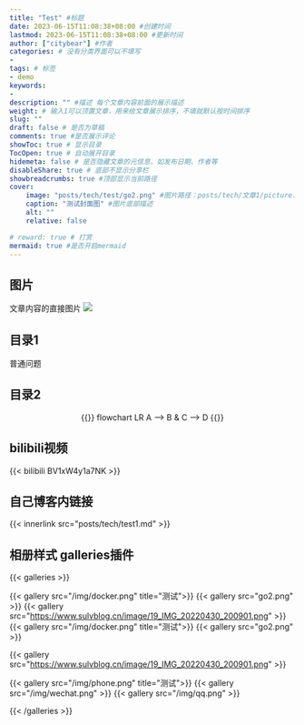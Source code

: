 ```yaml
---
title: "Test" #标题
date: 2023-06-15T11:08:38+08:00 #创建时间
lastmod: 2023-06-15T11:08:38+08:00 #更新时间
author: ["citybear"] #作者
categories: # 没有分类界面可以不填写
- 
tags: # 标签
- demo
keywords: 
- 
description: "" #描述 每个文章内容前面的展示描述
weight: # 输入1可以顶置文章，用来给文章展示排序，不填就默认按时间排序
slug: ""
draft: false # 是否为草稿
comments: true #是否展示评论
showToc: true # 显示目录
TocOpen: true # 自动展开目录
hidemeta: false # 是否隐藏文章的元信息，如发布日期、作者等
disableShare: true # 底部不显示分享栏
showbreadcrumbs: true #顶部显示当前路径
cover:
    image: "posts/tech/test/go2.png" #图片路径：posts/tech/文章1/picture.png
    caption: "测试封面图" #图片底部描述
    alt: ""
    relative: false

# reward: true # 打赏
mermaid: true #是否开启mermaid
---
```

## 图片
文章内容的直接图片
![](go2.png)

## 目录1
普通问题

## 目录2

<div align="center">

{{<mermaid>}}
    flowchart LR
        A --> B & C --> D
{{</mermaid>}}   

</div>

## bilibili视频
{{< bilibili BV1xW4y1a7NK >}} 

## 自己博客内链接
{{< innerlink src="posts/tech/test1.md" >}}  

## 相册样式 galleries插件

{{< galleries >}}
<!-- 这里的相对目录 指的是相对于当前文件html public下的结构 不能显示gif-->
{{< gallery src="/img/docker.png" title="测试">}}
{{< gallery src="go2.png" >}}
{{< gallery src="https://www.sulvblog.cn/image/19_IMG_20220430_200901.png" >}}
{{< gallery src="/img/docker.png" title="测试">}}
{{< gallery src="go2.png" >}}
<!-- 这个html模板 目前最多展示6张，然后多余的会在最后一张轮播 第6张第一图 后面跟着数量+3  -->
{{< gallery src="https://www.sulvblog.cn/image/19_IMG_20220430_200901.png" >}}

{{< gallery src="/img/phone.png" title="测试">}}
{{< gallery src="/img/wechat.png" >}}
{{< gallery src="/img/qq.png" >}}

{{< /galleries >}}
